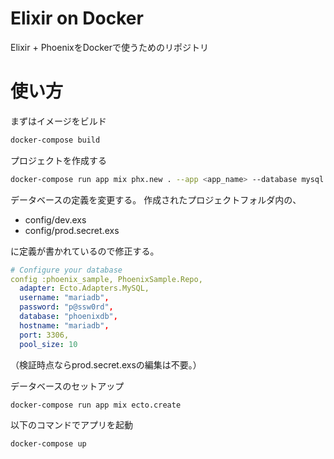 # Elixir on Docker

Elixir + PhoenixをDockerで使うためのリポジトリ

# 使い方

まずはイメージをビルド

```sh
docker-compose build
```

プロジェクトを作成する

```sh
docker-compose run app mix phx.new . --app <app_name> --database mysql
```

データベースの定義を変更する。
作成されたプロジェクトフォルダ内の、

+ config/dev.exs
+ config/prod.secret.exs

に定義が書かれているので修正する。

```yaml
# Configure your database
config :phoenix_sample, PhoenixSample.Repo,
  adapter: Ecto.Adapters.MySQL,
  username: "mariadb",
  password: "p@ssw0rd",
  database: "phoenixdb",
  hostname: "mariadb",
  port: 3306,
  pool_size: 10
```

（検証時点ならprod.secret.exsの編集は不要。）

データベースのセットアップ

```sh
docker-compose run app mix ecto.create
```

以下のコマンドでアプリを起動

```sh
docker-compose up
```

